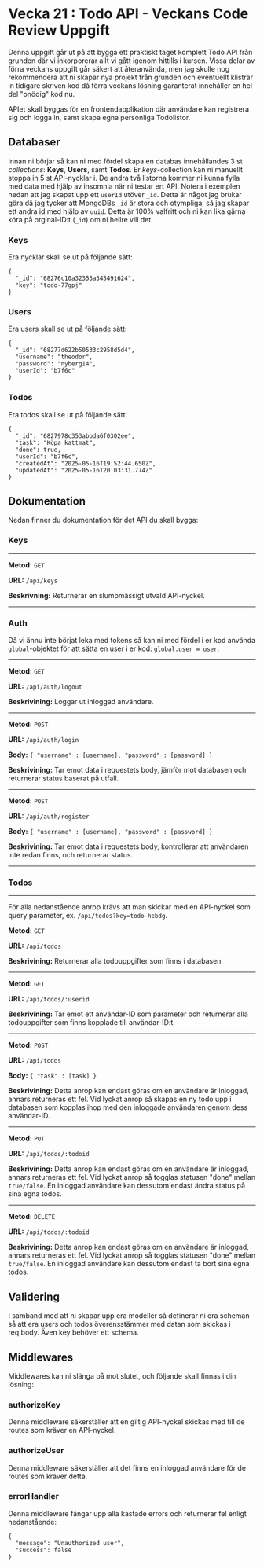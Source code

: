 # Vecka 21 : Todo API - Veckans Code Review Uppgift

Denna uppgift går ut på att bygga ett praktiskt taget komplett Todo API från grunden där vi inkorporerar allt vi gått igenom hittills i kursen. Vissa delar av förra veckans uppgift går säkert att återanvända, men jag skulle nog rekommendera att ni skapar nya projekt från grunden och eventuellt klistrar in tidigare skriven kod då förra veckans lösning garanterat innehåller en hel del "onödig" kod nu.

APIet skall byggas för en frontendapplikation där användare kan registrera sig och logga in, samt skapa egna personliga Todolistor. 

## Databaser

Innan ni börjar så kan ni med fördel skapa en databas innehållandes 3 st *collections*: **Keys**, **Users**, samt **Todos**. Er *keys*-collection kan ni manuellt stoppa in 5 st API-nycklar i. De andra två listorna kommer ni kunna fylla med data med hjälp av insomnia när ni testar ert API. Notera i exemplen nedan att jag skapat upp ett `userId` utöver `_id`. Detta är något jag brukar göra då jag tycker att MongoDBs `_id` är stora och otympliga, så jag skapar ett andra id med hjälp av ``uuid``. Detta är 100% valfritt och ni kan lika gärna köra på orginal-ID:t (`_id`) om ni hellre vill det.

### Keys

Era nycklar skall se ut på följande sätt:
```
{
  "_id": "68276c10a32353a345491624",
  "key": "todo-77gpj"
}
```

### Users

Era users skall se ut på följande sätt:
```
{
  "_id": "68277d622b50533c2958d5d4",
  "username": "theodor",
  "password": "nyberg14",
  "userId": "b7f6c"
}
```

### Todos

Era todos skall se ut på följande sätt:
```
{
  "_id": "6827978c353abbda6f0302ee",
  "task": "Köpa kattmat",
  "done": true,
  "userId": "b7f6c",
  "createdAt": "2025-05-16T19:52:44.650Z",
  "updatedAt": "2025-05-16T20:03:31.774Z"
}
```

## Dokumentation

Nedan finner du dokumentation för det API du skall bygga:

### Keys

---

**Metod:** ``GET``

**URL:** ``/api/keys``

**Beskrivning:** Returnerar en slumpmässigt utvald API-nyckel.

---

### Auth

Då vi ännu inte börjat leka med tokens så kan ni med fördel i er kod använda `global`-objektet för att sätta en user i er kod: ``global.user = user``. 

---

**Metod:** ``GET``

**URL:** ``/api/auth/logout``

**Beskrivining:** Loggar ut inloggad användare.

---

**Metod:** ``POST``

**URL:** ``/api/auth/login``

**Body:** ``{ "username" : [username], "password" : [password] }``

**Beskrivining:** Tar emot data i requestets body, jämför mot databasen och returnerar status baserat på utfall.

---

**Metod:** ``POST``

**URL:** ``/api/auth/register``

**Body:** ``{ "username" : [username], "password" : [password] }``

**Beskrivining:** Tar emot data i requestets body, kontrollerar att användaren inte redan finns, och returnerar status.

---

### Todos

---

För alla nedanstående anrop krävs att man skickar med en API-nyckel som query parameter, ex. ``/api/todos?key=todo-hebdg``.

**Metod:** ``GET``

**URL:** ``/api/todos``

**Beskrivining:** Returnerar alla todouppgifter som finns i databasen.

---

**Metod:** ``GET``

**URL:** ``/api/todos/:userid``

**Beskrivining:** Tar emot ett användar-ID som parameter och returnerar alla todouppgifter som finns kopplade till användar-ID:t.

---

**Metod:** ``POST``

**URL:** ``/api/todos``

**Body:** ``{ "task" : [task] }``

**Beskrivining:** Detta anrop kan endast göras om en användare är inloggad, annars returneras ett fel. Vid lyckat anrop så skapas en ny todo upp i databasen som kopplas ihop med den inloggade användaren genom dess användar-ID.

---

**Metod:** ``PUT``

**URL:** ``/api/todos/:todoid``

**Beskrivining:** Detta anrop kan endast göras om en användare är inloggad, annars returneras ett fel. Vid lyckat anrop så togglas statusen "done" mellan ``true/false``. En inloggad användare kan dessutom endast ändra status på sina egna todos.

---

**Metod:** ``DELETE``

**URL:** ``/api/todos/:todoid``

**Beskrivining:** Detta anrop kan endast göras om en användare är inloggad, annars returneras ett fel. Vid lyckat anrop så togglas statusen "done" mellan ``true/false``. En inloggad användare kan dessutom endast ta bort sina egna todos.

## Validering

I samband med att ni skapar upp era modeller så definerar ni era scheman så att era users och todos överensstämmer med datan som skickas i req.body. Även key behöver ett schema.

## Middlewares

Middlewares kan ni slänga på mot slutet, och följande skall finnas i din lösning:

### authorizeKey

Denna middleware säkerställer att en giltig API-nyckel skickas med till de routes som kräver en API-nyckel.

### authorizeUser

Denna middleware säkerställer att det finns en inloggad användare för de routes som kräver detta.

### errorHandler

Denna middleware fångar upp alla kastade errors och returnerar fel enligt nedanstående: 
```
{
  "message": "Unauthorized user",
  "success": false
}
```

